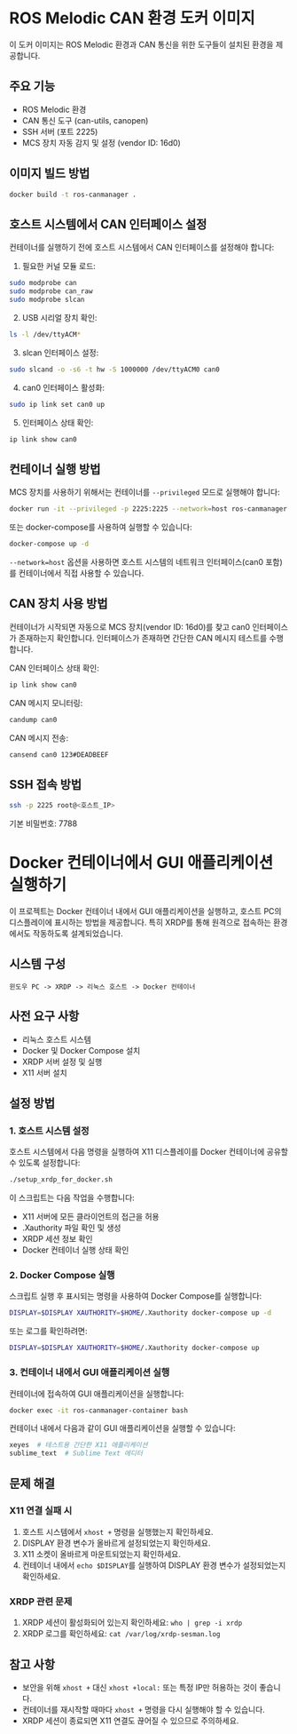 # ROS Melodic CAN 환경 도커 이미지

이 도커 이미지는 ROS Melodic 환경과 CAN 통신을 위한 도구들이 설치된 환경을 제공합니다.

## 주요 기능

- ROS Melodic 환경
- CAN 통신 도구 (can-utils, canopen)
- SSH 서버 (포트 2225)
- MCS 장치 자동 감지 및 설정 (vendor ID: 16d0)

## 이미지 빌드 방법

```bash
docker build -t ros-canmanager .
```

## 호스트 시스템에서 CAN 인터페이스 설정

컨테이너를 실행하기 전에 호스트 시스템에서 CAN 인터페이스를 설정해야 합니다:

1. 필요한 커널 모듈 로드:
```bash
sudo modprobe can
sudo modprobe can_raw
sudo modprobe slcan
```

2. USB 시리얼 장치 확인:
```bash
ls -l /dev/ttyACM*
```

3. slcan 인터페이스 설정:
```bash
sudo slcand -o -s6 -t hw -S 1000000 /dev/ttyACM0 can0
```

4. can0 인터페이스 활성화:
```bash
sudo ip link set can0 up
```

5. 인터페이스 상태 확인:
```bash
ip link show can0
```

## 컨테이너 실행 방법

MCS 장치를 사용하기 위해서는 컨테이너를 `--privileged` 모드로 실행해야 합니다:

```bash
docker run -it --privileged -p 2225:2225 --network=host ros-canmanager
```

또는 docker-compose를 사용하여 실행할 수 있습니다:

```bash
docker-compose up -d
```

`--network=host` 옵션을 사용하면 호스트 시스템의 네트워크 인터페이스(can0 포함)를 컨테이너에서 직접 사용할 수 있습니다.

## CAN 장치 사용 방법

컨테이너가 시작되면 자동으로 MCS 장치(vendor ID: 16d0)를 찾고 can0 인터페이스가 존재하는지 확인합니다. 인터페이스가 존재하면 간단한 CAN 메시지 테스트를 수행합니다.

CAN 인터페이스 상태 확인:

```bash
ip link show can0
```

CAN 메시지 모니터링:

```bash
candump can0
```

CAN 메시지 전송:

```bash
cansend can0 123#DEADBEEF
```

## SSH 접속 방법

```bash
ssh -p 2225 root@<호스트_IP>
```

기본 비밀번호: 7788 

# Docker 컨테이너에서 GUI 애플리케이션 실행하기

이 프로젝트는 Docker 컨테이너 내에서 GUI 애플리케이션을 실행하고, 호스트 PC의 디스플레이에 표시하는 방법을 제공합니다. 특히 XRDP를 통해 원격으로 접속하는 환경에서도 작동하도록 설계되었습니다.

## 시스템 구성

```
윈도우 PC -> XRDP -> 리눅스 호스트 -> Docker 컨테이너
```

## 사전 요구 사항

- 리눅스 호스트 시스템
- Docker 및 Docker Compose 설치
- XRDP 서버 설정 및 실행
- X11 서버 설치

## 설정 방법

### 1. 호스트 시스템 설정

호스트 시스템에서 다음 명령을 실행하여 X11 디스플레이를 Docker 컨테이너에 공유할 수 있도록 설정합니다:

```bash
./setup_xrdp_for_docker.sh
```

이 스크립트는 다음 작업을 수행합니다:
- X11 서버에 모든 클라이언트의 접근을 허용
- .Xauthority 파일 확인 및 생성
- XRDP 세션 정보 확인
- Docker 컨테이너 실행 상태 확인

### 2. Docker Compose 실행

스크립트 실행 후 표시되는 명령을 사용하여 Docker Compose를 실행합니다:

```bash
DISPLAY=$DISPLAY XAUTHORITY=$HOME/.Xauthority docker-compose up -d
```

또는 로그를 확인하려면:

```bash
DISPLAY=$DISPLAY XAUTHORITY=$HOME/.Xauthority docker-compose up
```

### 3. 컨테이너 내에서 GUI 애플리케이션 실행

컨테이너에 접속하여 GUI 애플리케이션을 실행합니다:

```bash
docker exec -it ros-canmanager-container bash
```

컨테이너 내에서 다음과 같이 GUI 애플리케이션을 실행할 수 있습니다:

```bash
xeyes  # 테스트용 간단한 X11 애플리케이션
sublime_text  # Sublime Text 에디터
```

## 문제 해결

### X11 연결 실패 시

1. 호스트 시스템에서 `xhost +` 명령을 실행했는지 확인하세요.
2. DISPLAY 환경 변수가 올바르게 설정되었는지 확인하세요.
3. X11 소켓이 올바르게 마운트되었는지 확인하세요.
4. 컨테이너 내에서 `echo $DISPLAY`를 실행하여 DISPLAY 환경 변수가 설정되었는지 확인하세요.

### XRDP 관련 문제

1. XRDP 세션이 활성화되어 있는지 확인하세요: `who | grep -i xrdp`
2. XRDP 로그를 확인하세요: `cat /var/log/xrdp-sesman.log`

## 참고 사항

- 보안을 위해 `xhost +` 대신 `xhost +local:` 또는 특정 IP만 허용하는 것이 좋습니다.
- 컨테이너를 재시작할 때마다 `xhost +` 명령을 다시 실행해야 할 수 있습니다.
- XRDP 세션이 종료되면 X11 연결도 끊어질 수 있으므로 주의하세요. 